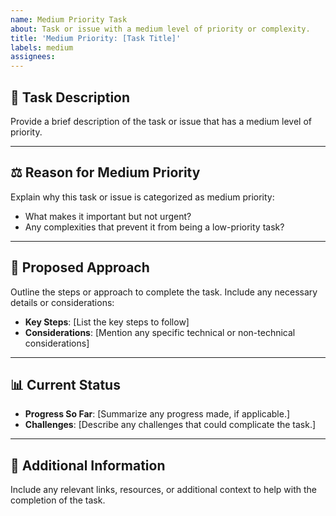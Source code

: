 ```yaml
---
name: Medium Priority Task
about: Task or issue with a medium level of priority or complexity.
title: 'Medium Priority: [Task Title]'
labels: medium
assignees:
---
```


## 📝 **Task Description**

Provide a brief description of the task or issue that has a medium level of priority.

---

## ⚖️ **Reason for Medium Priority**

Explain why this task or issue is categorized as medium priority:

- What makes it important but not urgent?
- Any complexities that prevent it from being a low-priority task?

---

## 🚀 **Proposed Approach**

Outline the steps or approach to complete the task. Include any necessary details or considerations:

- **Key Steps**: [List the key steps to follow]
- **Considerations**: [Mention any specific technical or non-technical considerations]

---

## 📊 **Current Status**

- **Progress So Far**: [Summarize any progress made, if applicable.]
- **Challenges**: [Describe any challenges that could complicate the task.]

---

## 📎 **Additional Information**

Include any relevant links, resources, or additional context to help with the completion of the task.
